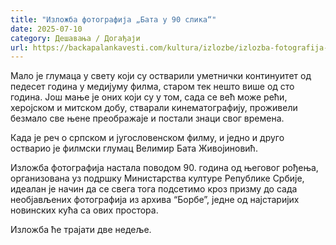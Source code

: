 ```yaml
---
title: "Изложба фотографија „Бата у 90 слика“"
date: 2025-07-10
category: Дешавања / Догађаји
url: https://backapalankavesti.com/kultura/izlozbe/izlozba-fotografija-bata-u-90-slika/
---
```


Мало је глумаца у свету који су остварили уметнички континуитет од педесет година у медијуму филма, старом тек нешто више од сто година. Још мање је оних који су у том, сада се већ може рећи, херојском и митском добу, стварали кинематографију, проживели безмало све њене преображаје и постали знаци свог времена.

Када је реч о српском и југословенском филму, и једно и друго остварио је филмски глумац Велимир Бата Живојиновић.

Изложба фотографија настала поводом 90. година од његовог рођења, организована уз подршку Министарства културе Републике Србије, идеалан је начин да се свега тога подсетимо кроз призму до сада необјављених фотографија из архива “Борбе”, једне од најстаријих новинских кућа са ових простора.

Изложба ће трајати две недеље.
